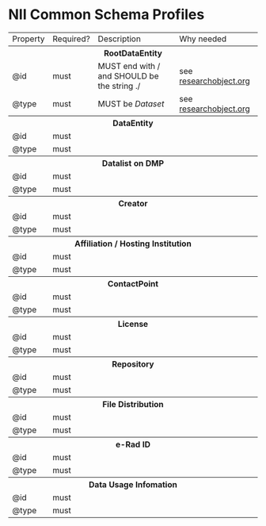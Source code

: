 # NII Common Schema Profiles
<table>
    <tr>
        <td>Property</td>
        <td>Required?</td>
        <td>Description</td>
        <td>Why needed</td>
    </tr>
    <tr>
       <th colspan="4">RootDataEntity</th>
    </tr>
    <tr>
        <td>@id</td>
        <td>must</td>
        <td>MUST end with / and SHOULD be the string ./</td>
        <td>see <a href=https://www.researchobject.org/ro-crate/1.1/root-data-entity.html#direct-properties-of-the-root-data-entity>researchobject.org</a></td>
    </tr>
    <tr>
        <td>@type</td>
        <td>must</td>
        <td>MUST be <i>Dataset</i></td>
        <td>see <a href=https://www.researchobject.org/ro-crate/1.1/root-data-entity.html#direct-properties-of-the-root-data-entity>researchobject.org</a></td>
    </tr>
    <tr>
       <th colspan="4">DataEntity</th>
    </tr>
    <tr>
        <td>@id</td>
        <td>must</td>
        <td></td>
        <td></td>
    </tr>
    <tr>
        <td>@type</td>
        <td>must</td>                <td></td>
        <td></td>
    </tr>
    <tr>
       <th colspan="4">Datalist on DMP</th>
    </tr>
        <tr>
        <td>@id</td>
        <td>must</td>
        <td></td>
        <td></td>
    </tr>
    <tr>
        <td>@type</td>
        <td>must</td>                <td></td>
        <td></td>
    </tr>
    <tr>
       <th colspan="4">Creator</th>
    </tr>
        <tr>
        <td>@id</td>
        <td>must</td>
        <td></td>
        <td></td>
    </tr>
    <tr>
        <td>@type</td>
        <td>must</td>                <td></td>
        <td></td>
    </tr>
    <tr>
       <th colspan="4">Affiliation / Hosting Institution</th>
    </tr>
        <tr>
        <td>@id</td>
        <td>must</td>
        <td></td>
        <td></td>
    </tr>
    <tr>
        <td>@type</td>
        <td>must</td>                <td></td>
        <td></td>
    </tr>
    <tr>
       <th colspan="4">ContactPoint</th>
    </tr>
        <tr>
        <td>@id</td>
        <td>must</td>
        <td></td>
        <td></td>
    </tr>
    <tr>
        <td>@type</td>
        <td>must</td>                <td></td>
        <td></td>
    </tr>
    <tr>
       <th colspan="4">License</th>
    </tr>
        <tr>
        <td>@id</td>
        <td>must</td>
        <td></td>
        <td></td>
    </tr>
    <tr>
        <td>@type</td>
        <td>must</td>                <td></td>
        <td></td>
    </tr>
    <tr>
       <th colspan="4">Repository</th>
    </tr>
        <tr>
        <td>@id</td>
        <td>must</td>
        <td></td>
        <td></td>
    </tr>
    <tr>
        <td>@type</td>
        <td>must</td>                <td></td>
        <td></td>
    </tr>
    <tr>
       <th colspan="4">File Distribution</th>
    </tr>
        <tr>
        <td>@id</td>
        <td>must</td>
        <td></td>
        <td></td>
    </tr>
    <tr>
        <td>@type</td>
        <td>must</td>                <td></td>
        <td></td>
    </tr>
    <tr>
       <th colspan="4">e-Rad ID</th>
    </tr>
        <tr>
        <td>@id</td>
        <td>must</td>
        <td></td>
        <td></td>
    </tr>
    <tr>
        <td>@type</td>
        <td>must</td>                <td></td>
        <td></td>
    </tr>
    <tr>
       <th colspan="4">Data Usage Infomation</th>
    </tr>
        <tr>
        <td>@id</td>
        <td>must</td>
        <td></td>
        <td></td>
    </tr>
    <tr>
        <td>@type</td>
        <td>must</td>                <td></td>
        <td></td>
    </tr>
</table>